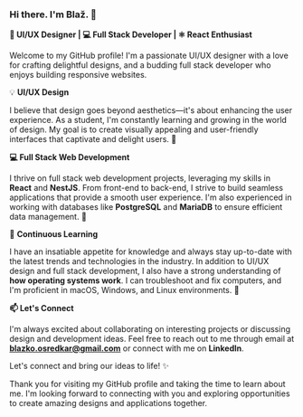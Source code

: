 ### Hi there. I'm Blaž. 👋

**🎨 UI/UX Designer | 💻 Full Stack Developer | ⚛️ React Enthusiast**

Welcome to my GitHub profile! I'm a passionate UI/UX designer with a love for crafting delightful designs, and a budding full stack developer who enjoys building responsive websites.

💡 **UI/UX Design**

I believe that design goes beyond aesthetics—it's about enhancing the user experience. As a student, I'm constantly learning and growing in the world of design. My goal is to create visually appealing and user-friendly interfaces that captivate and delight users. 🌟

**💻 Full Stack Web Development**

I thrive on full stack web development projects, leveraging my skills in **React** and **NestJS**. From front-end to back-end, I strive to build seamless applications that provide a smooth user experience. I'm also experienced in working with databases like **PostgreSQL** and **MariaDB** to ensure efficient data management. 💪

🌱 **Continuous Learning**

I have an insatiable appetite for knowledge and always stay up-to-date with the latest trends and technologies in the industry. In addition to UI/UX design and full stack development, I also have a strong understanding of **how operating systems work**. I can troubleshoot and fix computers, and I'm proficient in macOS, Windows, and Linux environments. 🚀

**📫 Let's Connect**

I'm always excited about collaborating on interesting projects or discussing design and development ideas. Feel free to reach out to me through email at **blazko.osredkar@gmail.com** or connect with me on **LinkedIn**.

Let's connect and bring our ideas to life! ✨

Thank you for visiting my GitHub profile and taking the time to learn about me. I'm looking forward to connecting with you and exploring opportunities to create amazing designs and applications together.
